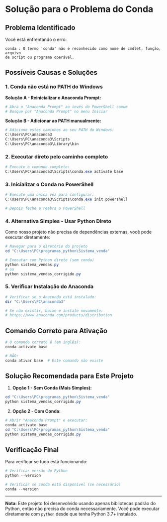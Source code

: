# Solução para o Problema do Conda

## Problema Identificado

Você está enfrentando o erro:
```
conda : O termo 'conda' não é reconhecido como nome de cmdlet, função, arquivo 
de script ou programa operável.
```

## Possíveis Causas e Soluções

### 1. **Conda não está no PATH do Windows**

**Solução A - Reinicializar o Anaconda Prompt:**
```powershell
# Abra o "Anaconda Prompt" ao invés do PowerShell comum
# Busque por "Anaconda Prompt" no menu Iniciar
```

**Solução B - Adicionar ao PATH manualmente:**
```powershell
# Adicione estes caminhos ao seu PATH do Windows:
C:\Users\PC\anaconda3
C:\Users\PC\anaconda3\Scripts
C:\Users\PC\anaconda3\Library\bin
```

### 2. **Executar direto pelo caminho completo**

```powershell
# Execute o comando completo:
C:\Users\PC\anaconda3\Scripts\conda.exe activate base
```

### 3. **Inicializar o Conda no PowerShell**

```powershell
# Execute uma única vez para configurar:
C:\Users\PC\anaconda3\Scripts\conda.exe init powershell

# Depois feche e reabra o PowerShell
```

### 4. **Alternativa Simples - Usar Python Direto**

Como nosso projeto não precisa de dependências externas, você pode executar diretamente:

```powershell
# Navegar para o diretório do projeto
cd "C:\Users\PC\programas_python\Sistema_venda"

# Executar com Python direto (sem conda)
python sistema_vendas.py
# ou
python sistema_vendas_corrigido.py
```

### 5. **Verificar Instalação do Anaconda**

```powershell
# Verificar se o Anaconda está instalado:
dir "C:\Users\PC\anaconda3"

# Se não existir, baixe e instale novamente:
# https://www.anaconda.com/products/distribution
```

## Comando Correto para Ativação

```powershell
# O comando correto é (em inglês):
conda activate base

# NÃO:
conda ativar base  # Este comando não existe
```

## Solução Recomendada para Este Projeto

1. **Opção 1 - Sem Conda (Mais Simples):**
```powershell
cd "C:\Users\PC\programas_python\Sistema_venda"
python sistema_vendas_corrigido.py
```

2. **Opção 2 - Com Conda:**
```powershell
# Abrir "Anaconda Prompt" e executar:
conda activate base
cd "C:\Users\PC\programas_python\Sistema_venda"
python sistema_vendas_corrigido.py
```

## Verificação Final

Para verificar se tudo está funcionando:
```powershell
# Verificar versão do Python
python --version

# Verificar se conda está disponível (se necessário)
conda --version
```

---

**Nota:** Este projeto foi desenvolvido usando apenas bibliotecas padrão do Python, então não precisa do conda necessariamente. Você pode executar diretamente com `python` desde que tenha Python 3.7+ instalado.